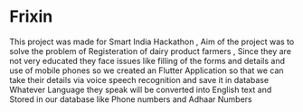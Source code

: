 # Frixin
This project was made for Smart India Hackathon  , Aim of the project was to solve the problem of Registeration of dairy product farmers , Since they are not very  educated they face issues like filling of the forms and details and use of mobile phones so we created an Flutter Application so that we can take their details via voice speech recognition and save it in database Whatever Language they speak will be converted into English text and  Stored in our database like Phone numbers and Adhaar Numbers 
